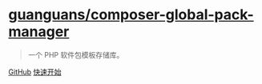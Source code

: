 # [guanguans/composer-global-pack-manager](https://github.com/guanguans/composer-global-pack-manager)

> 一个 PHP 软件包模板存储库。

[GitHub](https://github.com/guanguans/composer-global-pack-manager)
[快速开始](/README)
